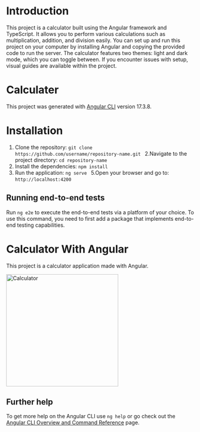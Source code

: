 # Introduction
This project is a calculator built using the Angular framework and TypeScript. It allows you to perform various calculations such as multiplication, addition, and division easily. You can set up and run this project on your computer by installing Angular and copying the provided code to run the server. The calculator features two themes: light and dark mode, which you can toggle between. If you encounter issues with setup, visual guides are available within the project.         

# Calculater

This project was generated with [Angular CLI](https://github.com/angular/angular-cli) version 17.3.8.

# Installation

1. Clone the repository:
   `git clone https://github.com/username/repository-name.git `
2.Navigate to the project directory:
   ` cd repository-name `
3. Install the dependencies:
   `npm install  `
4. Run the application:
    `ng serve `
5.Open your browser and go to:
  ` http://localhost:4200  `

## Running end-to-end tests

Run `ng e2e` to execute the end-to-end tests via a platform of your choice. To use this command, you need to first add a package that implements end-to-end testing capabilities.

# Calculator With Angular

This project is a calculator application made with Angular.

<img src="https://github.com/EBSCP/CalculatorWithAngular/blob/main/Calculater.jpg" alt="Calculator" width="300"/>

## Further help

To get more help on the Angular CLI use `ng help` or go check out the [Angular CLI Overview and Command Reference](https://angular.io/cli) page.
